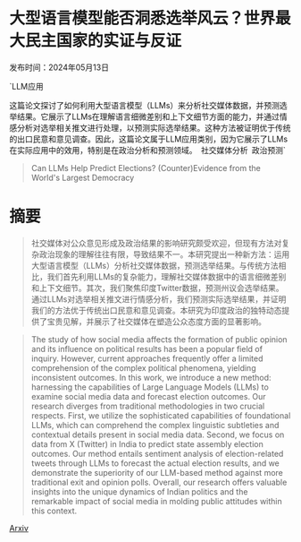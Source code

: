 # 大型语言模型能否洞悉选举风云？世界最大民主国家的实证与反证

发布时间：2024年05月13日

`LLM应用

这篇论文探讨了如何利用大型语言模型（LLMs）来分析社交媒体数据，并预测选举结果。它展示了LLMs在理解语言细微差别和上下文细节方面的能力，并通过情感分析对选举相关推文进行处理，以预测实际选举结果。这种方法被证明优于传统的出口民意和意见调查。因此，这篇论文属于LLM应用类别，因为它展示了LLMs在实际应用中的效用，特别是在政治分析和预测领域。` `社交媒体分析` `政治预测`

> Can LLMs Help Predict Elections? (Counter)Evidence from the World's Largest Democracy

# 摘要

> 社交媒体对公众意见形成及政治结果的影响研究颇受欢迎，但现有方法对复杂政治现象的理解往往有限，导致结果不一。本研究提出一种新方法：运用大型语言模型（LLMs）分析社交媒体数据，预测选举结果。与传统方法相比，我们首先利用LLMs的复杂能力，理解社交媒体数据中的语言细微差别和上下文细节。其次，我们聚焦印度Twitter数据，预测州议会选举结果。通过LLMs对选举相关推文进行情感分析，我们预测实际选举结果，并证明我们的方法优于传统出口民意和意见调查。本研究为印度政治的独特动态提供了宝贵见解，并展示了社交媒体在塑造公众态度方面的显著影响。

> The study of how social media affects the formation of public opinion and its influence on political results has been a popular field of inquiry. However, current approaches frequently offer a limited comprehension of the complex political phenomena, yielding inconsistent outcomes. In this work, we introduce a new method: harnessing the capabilities of Large Language Models (LLMs) to examine social media data and forecast election outcomes. Our research diverges from traditional methodologies in two crucial respects. First, we utilize the sophisticated capabilities of foundational LLMs, which can comprehend the complex linguistic subtleties and contextual details present in social media data. Second, we focus on data from X (Twitter) in India to predict state assembly election outcomes. Our method entails sentiment analysis of election-related tweets through LLMs to forecast the actual election results, and we demonstrate the superiority of our LLM-based method against more traditional exit and opinion polls. Overall, our research offers valuable insights into the unique dynamics of Indian politics and the remarkable impact of social media in molding public attitudes within this context.

[Arxiv](https://arxiv.org/abs/2405.07828)